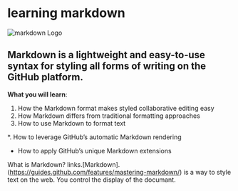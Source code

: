 # learning markdown

![markdown Logo](https://jblevins.org/projects/markdown-mode/screenshots/20170818-001.png)
## Markdown is a lightweight and easy-to-use syntax for styling all forms of writing on the GitHub platform.

**What you will learn**:

1. How the Markdown format makes styled collaborative editing easy
1. How Markdown differs from traditional formatting approaches
1. How to use Markdown to format text

*. How to leverage GitHub’s automatic Markdown rendering

* How to apply GitHub’s unique Markdown extensions

What is Markdown?
links.[Markdown].(https://guides.github.com/features/mastering-markdown/) is a way to style text on the web. You control the display of the documant.


